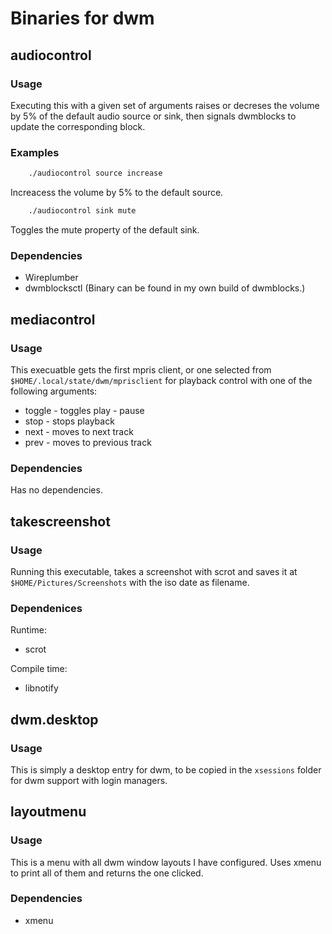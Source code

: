 # Binaries for dwm

## audiocontrol

### Usage

Executing this with a given set of arguments raises or decreses the volume by 5%
of the default audio source or sink, then signals dwmblocks to update the corresponding block.

### Examples

``` bash
	./audiocontrol source increase

```
Increacess the volume by 5% to the default source.

``` bash
	./audiocontrol sink mute

```
Toggles the mute property of the default sink.

### Dependencies

- Wireplumber
- dwmblocksctl (Binary can be found in my own build of dwmblocks.)

## mediacontrol

### Usage

This execuatble gets the first mpris client, or one selected from `$HOME/.local/state/dwm/mprisclient` for playback control
with one of the following arguments:
- toggle - toggles play - pause
- stop - stops playback
- next - moves to next track
- prev - moves to previous track

### Dependencies

Has no dependencies.

## takescreenshot

### Usage

Running this executable, takes a screenshot with scrot and saves it at `$HOME/Pictures/Screenshots` with the iso date as filename.

### Dependenices
Runtime:
- scrot

Compile time:
- libnotify

## dwm.desktop

### Usage 

This is simply a desktop entry for dwm, to be copied in the `xsessions` folder for dwm support with login managers.

## layoutmenu

### Usage

This is a menu with all dwm window layouts I have configured. Uses xmenu to print all of them and returns the one clicked.

### Dependencies

- xmenu